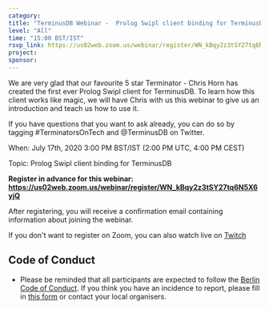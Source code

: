 ```yaml
---
category:
title: "TerminusDB Webinar -  Prolog Swipl client binding for TerminusDB"
level: "All"
time: "15:00 BST/IST"
rsvp_link: https://us02web.zoom.us/webinar/register/WN_kBqy2z3tSY27tq6N5X6yjQ
project:
sponsor:
---
```


We are very glad that our favourite 5 star Terminator - Chris Horn has created the first ever Prolog Swipl client for TerminusDB. To learn how this client works like magic, we will have Chris with us this webinar to give us an introduction and teach us how to use it.

If you have questions that you want to ask already, you can do so by tagging #TerminatorsOnTech and @TerminusDB on Twitter.

When: July 17th, 2020 3:00 PM BST/IST (2:00 PM UTC, 4:00 PM CEST)

Topic: Prolog Swipl client binding for TerminusDB

**Register in advance for this webinar:
<https://us02web.zoom.us/webinar/register/WN_kBqy2z3tSY27tq6N5X6yjQ>**

After registering, you will receive a confirmation email containing information about joining the webinar.

If you don't want to register on Zoom, you can also watch live on [Twitch](https://www.twitch.tv/terminusdb/)


Code of Conduct
---------------

- Please be reminded that all participants are expected to follow the [Berlin Code of Conduct](https://berlincodeofconduct.org/). If you think you have an incidence to report, please fill in [this form](https://forms.gle/hJdQsUQ7VsWj1NMn7) or contact your local organisers.
